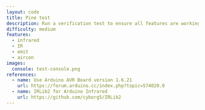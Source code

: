 ```yaml
---
layout: code
title: Pine test
description: Run a verification test to ensure all features are working
difficulty: medium
features:
  - infrared
  - IR
  - emit
  - aircon
images:
  console: test-console.png
references:
  - name: Use Arduino AVR Board version 1.6.21
    url: https://forum.arduino.cc/index.php?topic=574020.0
  - name: IRLib2 for Arduino Infrared
    url: https://github.com/cyborg5/IRLib2
---
```


